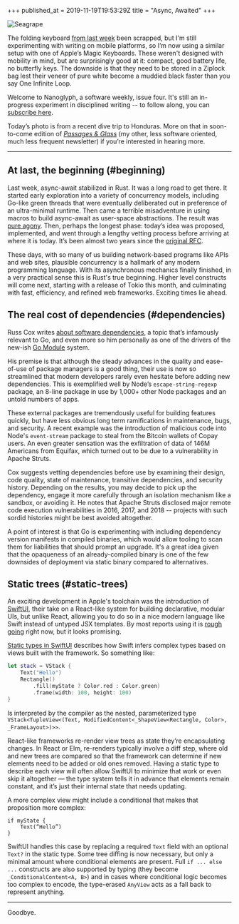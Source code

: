 +++
published_at = 2019-11-19T19:53:29Z
title = "Async, Awaited"
+++

![Seagrape](/assets/images/nanoglyphs/004-async-awaited/seagrape@2x.jpg)

The folding keyboard [from last week](/nanoglyphs/003-12-factors) been scrapped, but I'm still experimenting with writing on mobile platforms, so I’m now using a similar setup with one of Apple’s Magic Keyboards. These weren't designed with mobility in mind, but are surprisingly good at it: compact, good battery life, no butterfly keys. The downside is that they need to be stored in a Ziplock bag lest their veneer of pure white become a muddied black faster than you say One Infinite Loop.

Welcome to Nanoglyph, a software weekly, issue four. It's still an in-progress experiment in disciplined writing -- to follow along, you can [subscribe here](https://nanoglyph-signup.herokuapp.com).

Today’s photo is from a recent dive trip to Honduras. More on that in soon-to-come edition of [_Passages & Glass_](/newsletter) (my other, less software oriented, much less frequent newsletter) if you’re interested in hearing more.

---

## At last, the beginning (#beginning)

Last week, async-await stabilized in Rust. It was a long road to get there. It started early exploration into a variety of concurrency models, including Go-like green threads that were eventually deliberated out in preference of an ultra-minimal runtime. Then came a terrible misadventure in using macros to build async-await as user-space abstractions. The result was [pure agony](/fragments/rust-brick-walls). Then, perhaps the longest phase: today’s idea was proposed, implemented, and went through a lengthy vetting process before arriving at where it is today. It’s been almost two years since the [original RFC](https://github.com/rust-lang/rfcs/pull/2394).

These days, with so many of us building network-based programs like APIs and web sites, plausible concurrency is a hallmark of any modern programming language. With its asynchronous mechanics finally finished, in a very practical sense this is Rust's true beginning. Higher level constructs will come next, starting with a release of Tokio this month, and culminating with fast, efficiency, and refined web frameworks. Exciting times lie ahead.

## The real cost of dependencies (#dependencies)

Russ Cox writes [about software dependencies](https://queue.acm.org/detail.cfm?id=3344149), a topic that’s infamously relevant to Go, and even more so him personally as one of the drivers of the new-ish [Go Module](https://blog.golang.org/using-go-modules) system.

His premise is that although the steady advances in the quality and ease-of-use of package managers is a good thing, their use is now so streamlined that modern developers rarely even hesitate before adding new dependencies. This is exemplified well by Node’s `escape-string-regexp` package, an 8-line package in use by 1,000+ other Node packages and an untold numbers of apps.

These external packages are tremendously useful for building features quickly, but have less obvious long term ramifications in maintenance, bugs, and security. A recent example was the introduction of malicious code into Node's `event-stream` package to steal from the Bitcoin wallets of Copay users. An even greater sensation was the exfiltration of data of 146M Americans from Equifax, which turned out to be due to a vulnerability in Apache Struts.

Cox suggests vetting dependencies before use by examining their design, code quality, state of maintenance, transitive dependencies, and security history. Depending on the results, you may decide to pick up the dependency, engage it more carefully through an isolation mechanism like a sandbox, or avoiding it. He notes that Apache Struts disclosed major remote code execution vulnerabilities in 2016, 2017, and 2018 -- projects with such sordid histories might be best avoided altogether.

A point of interest is that Go is experimenting with including dependency version manifests in compiled binaries, which would allow tooling to scan them for liabilities that should prompt an upgrade. It's a great idea given that the opaqueness of an already-compiled binary is one of the few downsides of deployment via static binary compared to alternatives.

## Static trees (#static-trees)

An exciting development in Apple's toolchain was the introduction of [SwiftUI](https://developer.apple.com/xcode/swiftui/), their take on a React-like system for building declarative, modular UIs, but unlike React, allowing you to do so in a nice modern language like Swift instead of untyped JSX templates. By most reports using it is [rough going](https://inessential.com/2019/10/21/swiftui_is_still_the_future) right now, but it looks promising.

[Static types in SwiftUI](https://www.objc.io/blog/2019/11/05/static-types-in-swiftui/) describes how Swift infers complex types based on views built with the framework. So something like:

``` swift
let stack = VStack {
    Text("Hello")
    Rectangle()
        .fill(myState ? Color.red : Color.green)
        .frame(width: 100, height: 100)
}
```

Is interpreted by the compiler as the nested, parameterized type `VStack<TupleView<(Text, ModifiedContent<_ShapeView<Rectangle, Color>, _FrameLayout>)>>`.

React-like frameworks re-render view trees as state they’re encapsulating changes. In React or Elm, re-renders typically involve a diff step, where old and new trees are compared so that the framework can determine if new elements need to be added or old ones removed. Having a static type to describe each view will often allow SwiftUI to minimize that work or even skip it altogether — the type system tells it in advance that elements remain constant, and it’s just their internal state that needs updating.

A more complex view might include a conditional that makes that proposition more complex:

```
if myState {
	Text(“Hello”)
}
```

SwiftUI handles this case by replacing a required `Text` field with an optional `Text?` in the static type. Some tree diffing is now necessary, but only a minimal amount where conditional elements are present. Full `if ... else ...` constructs are also supported by typing (they become `_ConditionalContent<A, B>`) and in cases where conditional logic becomes too complex to encode, the type-erased `AnyView` acts as a fall back to represent anything.

---

Goodbye.
